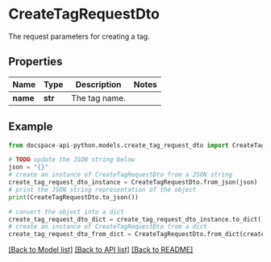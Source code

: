 # CreateTagRequestDto
The request parameters for creating a tag.

## Properties

Name | Type | Description | Notes
------------ | ------------- | ------------- | -------------
**name** | **str** | The tag name. | 

## Example

```python
from docspace-api-python.models.create_tag_request_dto import CreateTagRequestDto

# TODO update the JSON string below
json = "{}"
# create an instance of CreateTagRequestDto from a JSON string
create_tag_request_dto_instance = CreateTagRequestDto.from_json(json)
# print the JSON string representation of the object
print(CreateTagRequestDto.to_json())

# convert the object into a dict
create_tag_request_dto_dict = create_tag_request_dto_instance.to_dict()
# create an instance of CreateTagRequestDto from a dict
create_tag_request_dto_from_dict = CreateTagRequestDto.from_dict(create_tag_request_dto_dict)
```
[[Back to Model list]](../README.md#documentation-for-models) [[Back to API list]](../README.md#documentation-for-api-endpoints) [[Back to README]](../README.md)


